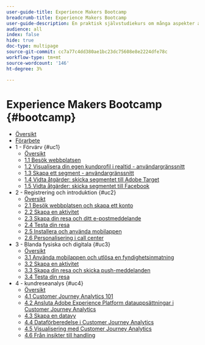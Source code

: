 ```yaml
---
user-guide-title: Experience Makers Bootcamp
breadcrumb-title: Experience Makers Bootcamp
user-guide-description: En praktisk självstudiekurs om många aspekter av Adobe Experience Platform.
audience: all
index: false
hide: true
doc-type: multipage
source-git-commit: cc7a77c4dd380ae1bc23dc75608e8e2224dfe78c
workflow-type: tm+mt
source-wordcount: '146'
ht-degree: 3%

---
```



# Experience Makers Bootcamp {#bootcamp}

+ [Översikt](/help/bootcamp/overview.md)
+ [Förarbete](/help/bootcamp/prework.md)
+ 1 - Förvärv {#uc1}
   + [Översikt](/help/bootcamp/uc/uc1/uc1.md)
   + [1.1 Besök webbplatsen](/help/bootcamp/uc/uc1/ex1.md)
   + [1.2 Visualisera din egen kundprofil i realtid - användargränssnitt](/help/bootcamp/uc/uc1/ex2.md)
   + [1.3 Skapa ett segment - användargränssnitt](/help/bootcamp/uc/uc1/ex3.md)
   + [1.4 Vidta åtgärder: skicka segmentet till Adobe Target](/help/bootcamp/uc/uc1/ex4.md)
   + [1.5 Vidta åtgärder: skicka segmentet till Facebook](/help/bootcamp/uc/uc1/ex5.md)
+ 2 - Registrering och introduktion {#uc2}
   + [Översikt](/help/bootcamp/uc/uc2/uc2.md)
   + [2.1 Besök webbplatsen och skapa ett konto](/help/bootcamp/uc/uc2/ex1.md)
   + [2.2 Skapa en aktivitet](/help/bootcamp/uc/uc2/ex2.md)
   + [2.3 Skapa din resa och ditt e-postmeddelande](/help/bootcamp/uc/uc2/ex3.md)
   + [2.4 Testa din resa](/help/bootcamp/uc/uc2/ex4.md)
   + [2.5 Installera och använda mobilappen](/help/bootcamp/uc/uc2/ex5.md)
   + [2.6 Personalisering i call center](/help/bootcamp/uc/uc2/ex6.md)
+ 3 - Blanda fysiska och digitala {#uc3}
   + [Översikt](/help/bootcamp/uc/uc3/uc3.md)
   + [3.1 Använda mobilappen och utlösa en fyndighetsinmatning](/help/bootcamp/uc/uc3/ex1.md)
   + [3.2 Skapa en aktivitet](/help/bootcamp/uc/uc3/ex2.md)
   + [3.3 Skapa din resa och skicka push-meddelanden](/help/bootcamp/uc/uc3/ex3.md)
   + [3.4 Testa din resa](/help/bootcamp/uc/uc3/ex4.md)
+ 4 - kundreseanalys {#uc4}
   + [Översikt](/help/bootcamp/uc/uc4/uc4.md)
   + [4.1 Customer Journey Analytics 101](/help/bootcamp/uc/uc4/ex1.md)
   + [4.2 Ansluta Adobe Experience Platform datauppsättningar i Customer Journey Analytics](/help/bootcamp/uc/uc4/ex2.md)
   + [4.3 Skapa en datavy](/help/bootcamp/uc/uc4/ex3.md)
   + [4.4 Dataförberedelse i Customer Journey Analytics](/help/bootcamp/uc/uc4/ex4.md)
   + [4.5 Visualisering med Customer Journey Analytics](/help/bootcamp/uc/uc4/ex5.md)
   + [4.6 Från insikter till handling](/help/bootcamp/uc/uc4/ex6.md)